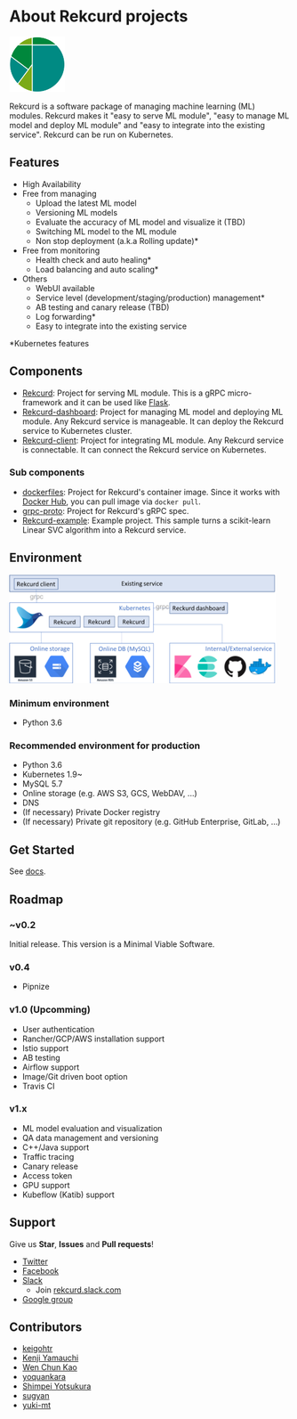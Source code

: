 # About Rekcurd projects
<img src="./docs/img/logo.png" width="100">

Rekcurd is a software package of managing machine learning (ML) modules. Rekcurd makes it "easy to serve ML module", "easy to manage ML model and deploy ML module" and "easy to integrate into the existing service". Rekcurd can be run on Kubernetes.


## Features
- High Availability
- Free from managing
  - Upload the latest ML model
  - Versioning ML models
  - Evaluate the accuracy of ML model and visualize it (TBD)
  - Switching ML model to the ML module
  - Non stop deployment (a.k.a Rolling update)*
- Free from monitoring
  - Health check and auto healing*
  - Load balancing and auto scaling*
- Others
  - WebUI available
  - Service level (development/staging/production) management*
  - AB testing and canary release (TBD)
  - Log forwarding*
  - Easy to integrate into the existing service

*Kubernetes features


## Components
- [Rekcurd](https://github.com/rekcurd/rekcurd-python): Project for serving ML module. This is a gRPC micro-framework and it can be used like [Flask](http://flask.pocoo.org/).
- [Rekcurd-dashboard](https://github.com/rekcurd/dashboard): Project for managing ML model and deploying ML module. Any Rekcurd service is manageable. It can deploy the Rekcurd service to Kubernetes cluster.
- [Rekcurd-client](https://github.com/rekcurd/python-client): Project for integrating ML module. Any Rekcurd service is connectable. It can connect the Rekcurd service on Kubernetes.

### Sub components
- [dockerfiles](https://github.com/rekcurd/dockerfiles): Project for Rekcurd's container image. Since it works with [Docker Hub](https://hub.docker.com/r/rekcurd/rekcurd), you can pull image via `docker pull`.
- [grpc-proto](https://github.com/rekcurd/grpc-proto): Project for Rekcurd's gRPC spec.
- [Rekcurd-example](https://github.com/rekcurd/rekcurd-example): Example project. This sample turns a scikit-learn Linear SVC algorithm into a Rekcurd service.


## Environment
<img src="./docs/img/architecture.png" width="480">

### Minimum environment
- Python 3.6

### Recommended environment for production
- Python 3.6
- Kubernetes 1.9~
- MySQL 5.7
- Online storage (e.g. AWS S3, GCS, WebDAV, ...)
- DNS
- (If necessary) Private Docker registry
- (If necessary) Private git repository (e.g. GitHub Enterprise, GitLab, ...)


## Get Started
See [docs](./docs/).


## Roadmap
### ~v0.2
Initial release. This version is a Minimal Viable Software.

### v0.4
- Pipnize

### v1.0 (Upcomming)
- User authentication
- Rancher/GCP/AWS installation support
- Istio support
- AB testing
- Airflow support
- Image/Git driven boot option
- Travis CI

### v1.x
- ML model evaluation and visualization
- QA data management and versioning
- C++/Java support
- Traffic tracing
- Canary release
- Access token
- GPU support
- Kubeflow (Katib) support


## Support
Give us **Star**, **Issues** and **Pull requests**!

- [Twitter](https://twitter.com/rekcurd)
- [Facebook](https://www.facebook.com/rekcurd/)
- [Slack](https://rekcurd.slack.com/)
  - Join [rekcurd.slack.com](https://join.slack.com/t/rekcurd/shared_invite/enQtNTA4NDU3ODAzMzgwLTVhNWYyMTUwOTQ2NGZjMzAzNzYzNTZlZDYzY2ViMjVlOWExY2EwYmRlMDhhMDE3ZmNlNGE2Nzk4NTYzZjAwOTM)
- [Google group](https://groups.google.com/forum/?hl=ja#!forum/rekcurd-dev)

## Contributors
- [keigohtr](https://github.com/keigohtr)
- [Kenji Yamauchi](https://github.com/yustoris)
- [Wen Chun Kao](https://github.com/jkw552403)
- [yoquankara](https://github.com/yoquankara)
- [Shimpei Yotsukura](https://github.com/shimpei-yotsukura)
- [sugyan](https://github.com/sugyan)
- [yuki-mt](https://github.com/yuki-mt)
